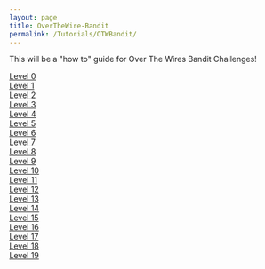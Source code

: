 ```yaml
---
layout: page
title: OverTheWire-Bandit
permalink: /Tutorials/OTWBandit/
---
```


This will be a "how to" guide for Over The Wires Bandit Challenges!

[Level 0](https://zacvr.github.io//Tutorials/OTWBandit/Level_0)
<br/>
[Level 1](https://zacvr.github.io//Tutorials/OTWBandit/Level_1)
<br/>
[Level 2](https://zacvr.github.io//Tutorials/OTWBandit/Level_2)
<br/>
[Level 3](https://zacvr.github.io//Tutorials/OTWBandit/Level_3)
<br/>
[Level 4](https://zacvr.github.io//Tutorials/OTWBandit/Level_4)
<br/>
[Level 5](https://zacvr.github.io//Tutorials/OTWBandit/Level_5)
<br/>
[Level 6](https://zacvr.github.io//Tutorials/OTWBandit/Level_6)
<br/>
[Level 7](https://zacvr.github.io//Tutorials/OTWBandit/Level_7)
<br/>
[Level 8](https://zacvr.github.io//Tutorials/OTWBandit/Level_8)
<br/>
[Level 9](https://zacvr.github.io//Tutorials/OTWBandit/Level_9)
<br/>
[Level 10](https://zacvr.github.io//Tutorials/OTWBandit/Level_10)
<br/>
[Level 11](https://zacvr.github.io//Tutorials/OTWBandit/Level_11)
<br/>
[Level 12](https://zacvr.github.io//Tutorials/OTWBandit/Level_12)
<br/>
[Level 13](https://zacvr.github.io//Tutorials/OTWBandit/Level_13)
<br/>
[Level 14](https://zacvr.github.io//Tutorials/OTWBandit/Level_14)
<br/>
[Level 15](https://zacvr.github.io//Tutorials/OTWBandit/Level_15)
<br/>
[Level 16](https://zacvr.github.io//Tutorials/OTWBandit/Level_16)
<br/>
[Level 17](https://zacvr.github.io//Tutorials/OTWBandit/Level_17)
<br/>
[Level 18](https://zacvr.github.io//Tutorials/OTWBandit/Level_18)
<br/>
[Level 19](https://zacvr.github.io//Tutorials/OTWBandit/Level_19)
<br/>
